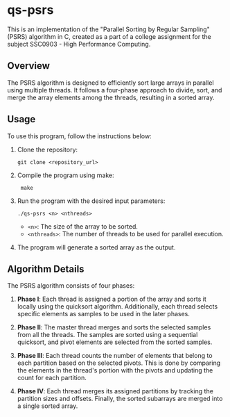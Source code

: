 # qs-psrs

This is an implementation of the "Parallel Sorting by Regular Sampling" (PSRS) algorithm in C, created as a part of a college assignment for the subject SSC0903 - High Performance Computing.

## Overview
The PSRS algorithm is designed to efficiently sort large arrays in parallel using multiple threads. It follows a four-phase approach to divide, sort, and merge the array elements among the threads, resulting in a sorted array.

## Usage
To use this program, follow the instructions below:

1. Clone the repository:
   ```shell
   git clone <repository_url>
   ```

2. Compile the program using make:
   ```shell
    make
   ```

3. Run the program with the desired input parameters:
   ```shell
   ./qs-psrs <n> <nthreads>
   ```
   - `<n>`: The size of the array to be sorted.
   - `<nthreads>`: The number of threads to be used for parallel execution.

4. The program will generate a sorted array as the output.

## Algorithm Details
The PSRS algorithm consists of four phases:

1. **Phase I**:  Each thread is assigned a portion of the array and sorts it locally using the quicksort algorithm. Additionally, each thread selects specific elements as samples to be used in the later phases.

2. **Phase II**: The master thread merges and sorts the selected samples from all the threads. The samples are sorted using a sequential quicksort, and pivot elements are selected from the sorted samples.

3. **Phase III**: Each thread counts the number of elements that belong to each partition based on the selected pivots. This is done by comparing the elements in the thread's portion with the pivots and updating the count for each partition.

4. **Phase IV**: Each thread merges its assigned partitions by tracking the partition sizes and offsets. Finally, the sorted subarrays are merged into a single sorted array.
